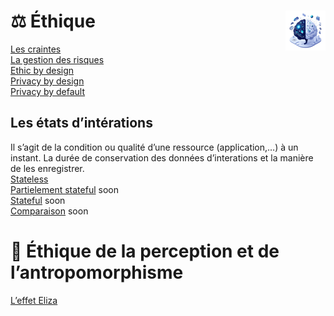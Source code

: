 # **⚖️ Éthique**<a href="../"><img src="../../assets/images/ai1.png" alt="Éthique de l'intelligence artificielle" align="right" height="64px"></a>
[Les craintes](basics/fears)  
[La gestion des risques](basics/riskManagement)  
[Ethic by design](ethics/ethicByDesign)  
[Privacy by design](basics/privacyByDesign)  
[Privacy by default](basics/privacyByDefault)
## **Les états d’intérations**
Il s’agit de la condition ou qualité d’une ressource (application,…) à un instant. La durée de conservation des données d’interations et la manière de les enregistrer.  
[Stateless](stateless)  
[Partielement stateful](semiStateful) <kdb>soon<kdb>  
[Stateful](stateful) <kdb>soon<kdb>  
[Comparaison](parangon) <kdb>soon<kdb>
# **🧠 Éthique de la perception et de l’antropomorphisme**
[L’effet Eliza](ethics/eliza)